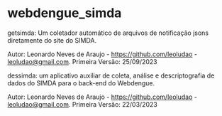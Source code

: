# webdengue_simda
getsimda: Um coletador automático de arquivos de notificação jsons diretamente do site do SIMDA.

Autor: Leonardo Neves de Araujo - https://github.com/leoludao - leoludao@gmail.com.
	Primeira Versão: 25/09/2023

dessimda: um aplicativo auxiliar de coleta, análise e descriptografia de dados do SIMDA para o back-end do Webdengue.

Autor: Leonardo Neves de Araujo - https://github.com/leoludao - leoludao@gmail.com.
	Primeira Versão: 22/03/2023


